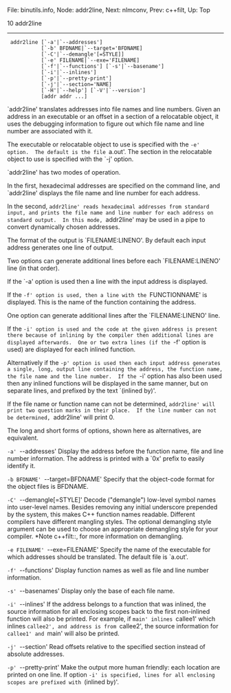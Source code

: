 File: binutils.info,  Node: addr2line,  Next: nlmconv,  Prev: c++filt,  Up: Top

10 addr2line
************

     addr2line [`-a'|`--addresses']
               [`-b' BFDNAME|`--target='BFDNAME]
               [`-C'|`--demangle'[=STYLE]]
               [`-e' FILENAME|`--exe='FILENAME]
               [`-f'|`--functions'] [`-s'|`--basename']
               [`-i'|`--inlines']
               [`-p'|`--pretty-print']
               [`-j'|`--section='NAME]
               [`-H'|`--help'] [`-V'|`--version']
               [addr addr ...]

   `addr2line' translates addresses into file names and line numbers.
Given an address in an executable or an offset in a section of a
relocatable object, it uses the debugging information to figure out
which file name and line number are associated with it.

   The executable or relocatable object to use is specified with the
`-e' option.  The default is the file `a.out'.  The section in the
relocatable object to use is specified with the `-j' option.

   `addr2line' has two modes of operation.

   In the first, hexadecimal addresses are specified on the command
line, and `addr2line' displays the file name and line number for each
address.

   In the second, `addr2line' reads hexadecimal addresses from standard
input, and prints the file name and line number for each address on
standard output.  In this mode, `addr2line' may be used in a pipe to
convert dynamically chosen addresses.

   The format of the output is `FILENAME:LINENO'.  By default each
input address generates one line of output.

   Two options can generate additional lines before each
`FILENAME:LINENO' line (in that order).

   If the `-a' option is used then a line with the input address is
displayed.

   If the `-f' option is used, then a line with the `FUNCTIONNAME' is
displayed.  This is the name of the function containing the address.

   One option can generate additional lines after the `FILENAME:LINENO'
line.

   If the `-i' option is used and the code at the given address is
present there because of inlining by the compiler then additional lines
are displayed afterwards.  One or two extra lines (if the `-f' option
is used) are displayed for each inlined function.

   Alternatively if the `-p' option is used then each input address
generates a single, long, output line containing the address, the
function name, the file name and the line number.  If the `-i' option
has also been used then any inlined functions will be displayed in the
same manner, but on separate lines, and prefixed by the text `(inlined
by)'.

   If the file name or function name can not be determined, `addr2line'
will print two question marks in their place.  If the line number can
not be determined, `addr2line' will print 0.

   The long and short forms of options, shown here as alternatives, are
equivalent.

`-a'
`--addresses'
     Display the address before the function name, file and line number
     information.  The address is printed with a `0x' prefix to easily
     identify it.

`-b BFDNAME'
`--target=BFDNAME'
     Specify that the object-code format for the object files is
     BFDNAME.

`-C'
`--demangle[=STYLE]'
     Decode ("demangle") low-level symbol names into user-level names.
     Besides removing any initial underscore prepended by the system,
     this makes C++ function names readable.  Different compilers have
     different mangling styles. The optional demangling style argument
     can be used to choose an appropriate demangling style for your
     compiler. *Note c++filt::, for more information on demangling.

`-e FILENAME'
`--exe=FILENAME'
     Specify the name of the executable for which addresses should be
     translated.  The default file is `a.out'.

`-f'
`--functions'
     Display function names as well as file and line number information.

`-s'
`--basenames'
     Display only the base of each file name.

`-i'
`--inlines'
     If the address belongs to a function that was inlined, the source
     information for all enclosing scopes back to the first non-inlined
     function will also be printed.  For example, if `main' inlines
     `callee1' which inlines `callee2', and address is from `callee2',
     the source information for `callee1' and `main' will also be
     printed.

`-j'
`--section'
     Read offsets relative to the specified section instead of absolute
     addresses.

`-p'
`--pretty-print'
     Make the output more human friendly: each location are printed on
     one line.  If option `-i' is specified, lines for all enclosing
     scopes are prefixed with `(inlined by)'.

